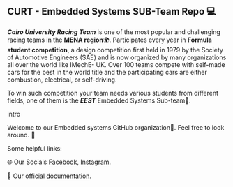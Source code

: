 ## CURT - Embedded Systems SUB-Team Repo :computer:
***Cairo University Racing Team*** is one of the most popular and challenging racing teams in the **MENA region**:earth_africa:. Participates every year in **Formula student competition**, a design competition first held in 1979 by the Society of Automotive Engineers (SAE) and is now organized by many organizations all over the world like IMechE- UK. 
Over 100 teams compete with self-made cars for the best in the world title and the participating cars are either combustion, electrical, or self-driving.

To win such competition your team needs various students from different fields, one of them is the ***EEST*** Embedded Systems Sub-team:busts_in_silhouette:.


intro



Welcome to our Embedded systems GitHub organization:book:. Feel free to look around. 👋

Some helpful links:

🌐 Our Socials [Facebook](https://www.facebook.com/curt.fs), [Instagram](instagram.com/CURT_FS).

📜 Our official [documentation](https://drive.google.com/file/d/12UhWU_GTEjcy9WuSS3wKcyan9drs7blL/view).
